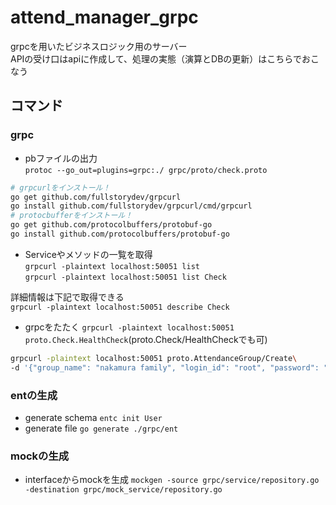 # attend_manager_grpc

grpcを用いたビジネスロジック用のサーバー  
APIの受け口はapiに作成して、処理の実態（演算とDBの更新）はこちらでおこなう  

## コマンド
### grpc
- pbファイルの出力  
`protoc --go_out=plugins=grpc:./ grpc/proto/check.proto`  

```sh
# grpcurlをインストール！
go get github.com/fullstorydev/grpcurl
go install github.com/fullstorydev/grpcurl/cmd/grpcurl
# protocbufferをインストール！
go get github.com/protocolbuffers/protobuf-go
go install github.com/protocolbuffers/protobuf-go
```

- Serviceやメソッドの一覧を取得  
`grpcurl -plaintext localhost:50051 list`  
`grpcurl -plaintext localhost:50051 list Check`  

詳細情報は下記で取得できる  
`grpcurl -plaintext localhost:50051 describe Check`  

- grpcをたたく
`grpcurl -plaintext localhost:50051  proto.Check.HealthCheck`(proto.Check/HealthCheckでも可)

```bash
grpcurl -plaintext localhost:50051 proto.AttendanceGroup/Create\
-d '{"group_name": "nakamura family", "login_id": "root", "password": "root", "user_name": "中村家"}'
```

### entの生成
- generate schema
`entc init User`
- generate file
`go generate ./grpc/ent`

### mockの生成
- interfaceからmockを生成
`mockgen -source grpc/service/repository.go -destination grpc/mock_service/repository.go`
